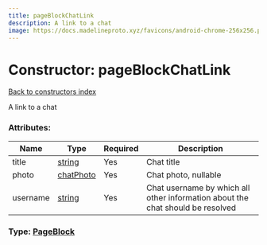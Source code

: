 ```yaml
---
title: pageBlockChatLink
description: A link to a chat
image: https://docs.madelineproto.xyz/favicons/android-chrome-256x256.png
---
```

# Constructor: pageBlockChatLink  
[Back to constructors index](index.md)



A link to a chat

### Attributes:

| Name     |    Type       | Required | Description |
|----------|---------------|----------|-------------|
|title|[string](../types/string.md) | Yes|Chat title|
|photo|[chatPhoto](../constructors/chatPhoto.md) | Yes|Chat photo, nullable|
|username|[string](../types/string.md) | Yes|Chat username by which all other information about the chat should be resolved|



### Type: [PageBlock](../types/PageBlock.md)


